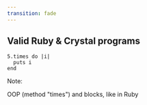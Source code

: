 ```yaml
---
transition: fade
---
```

## Valid Ruby & Crystal programs

```playground
5.times do |i|
  puts i
end
```

Note:

OOP (method "times") and blocks, like in Ruby

